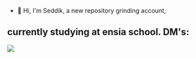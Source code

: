 - 👋 Hi, I'm Seddik, a new repository grinding account,

 currently studying at ensia school.
  DM's: 
  -  
  [<img src="https://upload.wikimedia.org/wikipedia/commons/thumb/a/a5/Instagram_icon.png/40px-Instagram_icon.png">](https://www.instagram.com/seddik_himself/)
